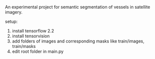 An experimental project for semantic segmentation of vessels in satellite imagery.

setup:
1. install tensorflow 2.2
2. install tensorvision
3. add folders of images and corresponding masks like train/images, train/masks
4. edit root folder in main.py
